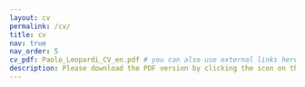 ```yaml
---
layout: cv
permalink: /cv/
title: cv
nav: true
nav_order: 5
cv_pdf: Paolo_Leopardi_CV_en.pdf # you can also use external links here
description: Please download the PDF version by clicking the icon on the right.
---
```

